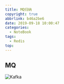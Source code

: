 ```yaml
---
title: MQ归纳
copyright: true
abbrlink: b46a2be6
date: 2019-09-18 10:00:47
categories:
  - NoteBook
tags: 
  - Redis
top:
---
```


## MQ 
![Kafka](mq.png)

<!-- more -->
